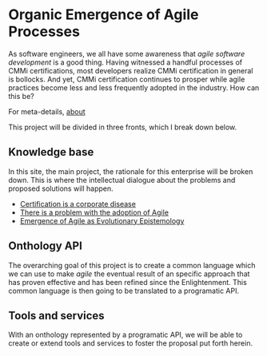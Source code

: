 # Organic Emergence of Agile Processes

As software engineers, we all have some awareness that _agile software development_ is a good thing. Having witnessed a handful processes of CMMi certifications, most developers realize CMMi certification in general is bollocks. And yet, CMMi certification continues to prosper while agile practices become less and less frequently adopted in the industry. How can this be?

For meta-details, [about](about.html)

This project will be divided in three fronts, which I break down below.

## Knowledge base

In this site, the main project, the rationale for this enterprise will be broken down. This is where the intellectual dialogue about the problems and proposed solutions will happen.

* [Certification is a corporate disease](research/corporate_disease.html)
* [There is a problem with the adoption of Agile](research/abstract.html)
* [Emergence of Agile as Evolutionary Epistemology](research/agile_as_evolutionary_epistemology.html)

## Onthology API

The overarching goal of this project is to create a common language which we can use to make _agile_ the eventual result of an specific approach that has proven effective and has been refined since the Enlightenment. This common language is then going to be translated to a programatic API.

## Tools and services

With an onthology represented by a programatic API, we will be able to create or extend tools and services to foster the proposal put forth herein.

